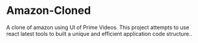 # Amazon-Cloned
A clone of amazon using UI of Prime Videos. This project attempts to use react latest tools to built a unique and efficient application code structure..
